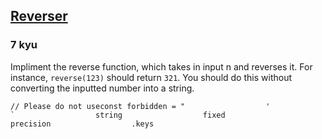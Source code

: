 <h2><a href=https://www.codewars.com/kata/58069e4cf3c13ef3a6000168/train/javascript target="_blank">Reverser</a></h2><h3>7 kyu</h3><p>Impliment the reverse function, which takes in input n and reverses it. For instance, <code>reverse(123)</code> should return <code>321</code>. You should do this without converting the inputted number into a string.</p><pre style="display: none;"><code class="language-python"><span class="cm-comment"># Please do not use anything from the following list:</span>[<span class="cm-string">'encode'</span>,<span class="cm-string">'decode'</span>,<span class="cm-string">'join'</span>,<span class="cm-string">'zfill'</span>,<span class="cm-string">'codecs'</span>,<span class="cm-string">'chr'</span>,<span class="cm-string">'bytes'</span>,<span class="cm-string">'ascii'</span>, <span class="cm-string">'substitute'</span>,<span class="cm-string">'template'</span>,<span class="cm-string">'bin'</span>, <span class="cm-string">'os'</span>,<span class="cm-string">'sys'</span>,<span class="cm-string">'re'</span>, <span class="cm-string">'"'</span>, <span class="cm-string">"'"</span>, <span class="cm-string">'str'</span>,<span class="cm-string">'repr'</span>, <span class="cm-string">'%s'</span>, <span class="cm-string">'format'</span>, <span class="cm-string">'type'</span>, <span class="cm-string">'__'</span>, <span class="cm-string">'.keys'</span>,<span class="cm-string">'eval'</span>,<span class="cm-string">'exec'</span>,<span class="cm-string">'subprocess'</span>]            </code></pre><pre><code class="language-javascript"><span class="cm-comment">// Please do not use</span><span class="cm-keyword">const</span> <span class="cm-def">forbidden</span> <span class="cm-operator">=</span> <span class="cm-string">"</span>                  <span class="cm-string">'</span>                  <span class="cm-string-2">`</span>                  <span class="cm-string-2">string</span>                  <span class="cm-string-2">fixed</span>                  <span class="cm-string-2">precision</span>                  <span class="cm-string-2">.keys</span></code></pre>